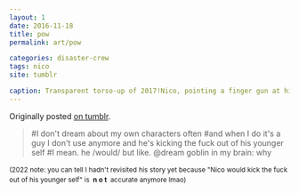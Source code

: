 ```yaml
---
layout: 1
date: 2016-11-18
title: pow
permalink: art/pow

categories: disaster-crew
tags: nico
site: tumblr

caption: Transparent torso-up of 2017!Nico, pointing a finger gun at his head.
---
```

Originally posted [on tumblr](https://aflyleaf3.wordpress.com/2016/11/19/v/).

> \#I don't dream about my own characters often \#and when I do it's a guy I don't use anymore and he's kicking the fuck out of his younger self \#I mean. he /would/ but like. @dream goblin in my brain: why

<p style="font-size:.85em; line-height:150%;">(2022 note: you can tell I hadn't revisited his story yet because "Nico would kick the fuck out of his younger self" is <strong style="letter-spacing:.25em; margin-left:.25em;">not</strong> accurate anymore lmao)</p>